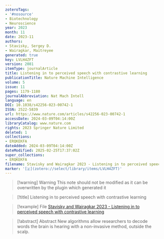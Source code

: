```yaml
---
zoteroTags:
- '#nosource'
- Biotechnology
- Neuroscience
year: 2023
month: 11
date: 2023-11
authors:
- Stavisky, Sergey D.
- Wairagkar, Maitreyee
generated: true
key: LVLH4ZFT
version: 2081
itemType: journalArticle
title: Listening in to perceived speech with contrastive learning
publicationTitle: Nature Machine Intelligence
volume: 5
issue: 11
pages: 1179-1180
journalAbbreviation: Nat Mach Intell
language: en
DOI: 10.1038/s42256-023-00742-1
ISSN: 2522-5839
url: https://www.nature.com/articles/s42256-023-00742-1
accessDate: 2024-03-09T04:14:00Z
libraryCatalog: www.nature.com
rights: 2023 Springer Nature Limited
deleted: 1
collections:
- ERQKEKFA
dateAdded: 2024-03-09T04:14:00Z
dateModified: 2025-02-25T17:37:02Z
super_collections:
- ERQKEKFA
filename: Stavisky and Wairagkar 2023 - Listening in to perceived speech with contrastive learning
marker: '[🇿](zotero://select/library/items/LVLH4ZFT)'
---
```



 > 
 > \[!warning\] Warning
 > This note should not be modified as it can be overwritten by the plugin which generated it

 > 
 > \[!title\] Listening in to perceived speech with contrastive learning

 > 
 > \[!example\] File
 > [Stavisky and Wairagkar 2023 - Listening in to perceived speech with contrastive learning](Stavisky%20and%20Wairagkar%202023%20-%20Listening%20in%20to%20perceived%20speech%20with%20contrastive%20learning.pdf)

 > 
 > \[!abstract\] Abstract
 > New algorithms allow researchers to decode words the brain is hearing with a non-invasive method, outside the scalp.
